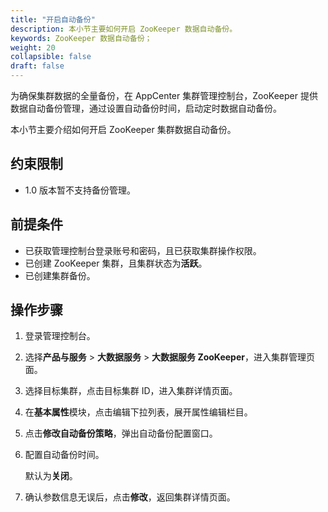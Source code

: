 ```yaml
---
title: "开启自动备份"
description: 本小节主要如何开启 ZooKeeper 数据自动备份。 
keywords: ZooKeeper 数据自动备份；
weight: 20
collapsible: false
draft: false
---
```




为确保集群数据的全量备份，在 AppCenter 集群管理控制台，ZooKeeper 提供数据自动备份管理，通过设置自动备份时间，启动定时数据自动备份。

本小节主要介绍如何开启 ZooKeeper 集群数据自动备份。

## 约束限制

- 1.0 版本暂不支持备份管理。

## 前提条件

- 已获取管理控制台登录账号和密码，且已获取集群操作权限。
- 已创建 ZooKeeper 集群，且集群状态为**活跃**。
- 已创建集群备份。

## 操作步骤

1. 登录管理控制台。
2. 选择**产品与服务** > **大数据服务** > **大数据服务 ZooKeeper**，进入集群管理页面。
3. 选择目标集群，点击目标集群 ID，进入集群详情页面。
4. 在**基本属性**模块，点击编辑下拉列表，展开属性编辑栏目。
5. 点击**修改自动备份策略**，弹出自动备份配置窗口。
6. 配置自动备份时间。

   默认为**关闭**。

7. 确认参数信息无误后，点击**修改**，返回集群详情页面。
